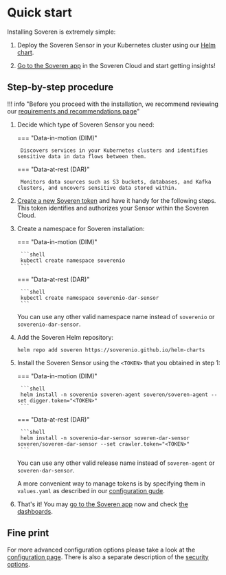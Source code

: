 # Quick start

Installing Soveren is extremely simple:

1. Deploy the Soveren Sensor in your Kubernetes cluster using our [Helm chart](https://github.com/soverenio/helm-charts/).

2. [Go to the Soveren app](https://app.soveren.io/) in the Soveren Cloud and start getting insights!

## Step-by-step procedure

!!! info "Before you proceed with the installation, we recommend reviewing our [requirements and recommendations page](../../architecture/infrastructure-fit/)"

1. Decide which type of Soveren Sensor you need:

    === "Data-in-motion (DIM)"

        Discovers services in your Kubernetes clusters and identifies sensitive data in data flows between them.

    === "Data-at-rest (DAR)"

        Monitors data sources such as S3 buckets, databases, and Kafka clusters, and uncovers sensitive data stored within.

2. [Create a new Soveren token](../../administration/managing-sensors#creating-sensors) and have it handy for the following steps. This token identifies and authorizes your Sensor within the Soveren Cloud.


3. Create a namespace for Soveren installation:

    === "Data-in-motion (DIM)"

        ```shell
        kubectl create namespace soverenio
        ```

    === "Data-at-rest (DAR)"

        ```shell
        kubectl create namespace soverenio-dar-sensor
        ```

    You can use any other valid namespace name instead of `soverenio` or `soverenio-dar-sensor`.


4. Add the Soveren Helm repository:

    ```shell
    helm repo add soveren https://soverenio.github.io/helm-charts
    ```


5. Install the Soveren Sensor using the `<TOKEN>` that you obtained in step 1:

    === "Data-in-motion (DIM)"

        ```shell
        helm install -n soverenio soveren-agent soveren/soveren-agent --set digger.token="<TOKEN>"
        ```

    === "Data-at-rest (DAR)"

        ```shell
        helm install -n soverenio-dar-sensor soveren-dar-sensor soveren/soveren-dar-sensor --set crawler.token="<TOKEN>"
        ```

    You can use any other valid release name instead of `soveren-agent` or `soveren-dar-sensor`.

    A more convenient way to manage tokens is by specifying them in `values.yaml` as described in our [configuration gude](../../administration/configuring-sensor/#sensor-token).


6. That's it! You may [go to the Soveren app](https://app.soveren.io/) now and check [the dashboards](../../user-guide/overview/).


## Fine print

For more advanced configuration options please take a look at the [configuration page](../../administration/configuring-sensor/). There is also a separate description of the [security options](../../administration/securing-sensor/).